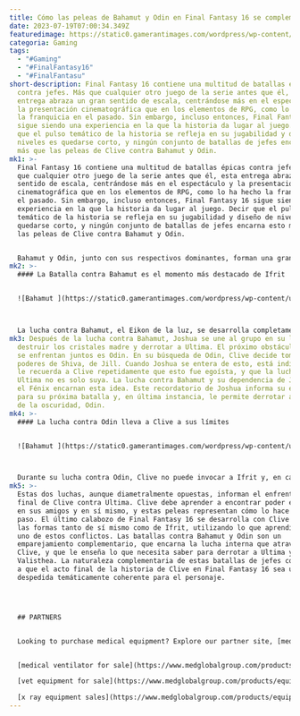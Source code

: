 ```yaml
---
title: Cómo las peleas de Bahamut y Odin en Final Fantasy 16 se complementan entre sí.
date: 2023-07-19T07:00:34.349Z
featuredimage: https://static0.gamerantimages.com/wordpress/wp-content/uploads/2023/07/odin_final_fantasy_xvi_eikons_ffxvi_ff16-1.jpg?q=50&fit=contain&w=1140&h=&dpr=1.5
categoria: Gaming
tags:
  - "#Gaming"
  - "#FinalFantasy16"
  - "#FinalFantasu"
short-description: Final Fantasy 16 contiene una multitud de batallas épicas
  contra jefes. Más que cualquier otro juego de la serie antes que él, esta
  entrega abraza un gran sentido de escala, centrándose más en el espectáculo y
  la presentación cinematográfica que en los elementos de RPG, como lo ha hecho
  la franquicia en el pasado. Sin embargo, incluso entonces, Final Fantasy 16
  sigue siendo una experiencia en la que la historia da lugar al juego. Decir
  que el pulso temático de la historia se refleja en su jugabilidad y diseño de
  niveles es quedarse corto, y ningún conjunto de batallas de jefes encarna esto
  más que las peleas de Clive contra Bahamut y Odin.
mk1: >-
  Final Fantasy 16 contiene una multitud de batallas épicas contra jefes. Más
  que cualquier otro juego de la serie antes que él, esta entrega abraza un gran
  sentido de escala, centrándose más en el espectáculo y la presentación
  cinematográfica que en los elementos de RPG, como lo ha hecho la franquicia en
  el pasado. Sin embargo, incluso entonces, Final Fantasy 16 sigue siendo una
  experiencia en la que la historia da lugar al juego. Decir que el pulso
  temático de la historia se refleja en su jugabilidad y diseño de niveles es
  quedarse corto, y ningún conjunto de batallas de jefes encarna esto más que
  las peleas de Clive contra Bahamut y Odin.


  Bahamut y Odin, junto con sus respectivos dominantes, forman una gran parte del tejido del tercer acto del juego. La lucha contra Bahamut es un momento crucial, aquel en el que Clive y su hermano Joshua se reúnen. La vida de Clive ha sido dominada por la ausencia de su hermano, algo de lo que él se culpa. Si bien el regreso de Joshua se desarrolla casi por completo en este acto final, cuando Clive llega a enfrentarse a Odin, el impacto del regreso de su hermano se puede sentir no solo a través de las acciones de Clive, sino también en la forma en que se desarrolla la pelea en sí misma. Por lo tanto, las batallas de Final Fantasy 16 contra Bahamut y Odin sirven como una metáfora del cambio en la perspectiva de Clive sobre sí mismo.
mk2: >-
  #### La Batalla contra Bahamut es el momento más destacado de Ifrit


  ![Bahamut ](https://static0.gamerantimages.com/wordpress/wp-content/uploads/2023/07/ff16-final-fantasy-16-dion-bahamut-gamerant-2.jpg?q=50&fit=crop&w=1500&dpr=1.5 "Bahamut ")



  La lucha contra Bahamut, el Eikon de la luz, se desarrolla completamente en forma de Eikon. Clive toma la forma de Ifrit, fusionándose eventualmente con el fénix por primera vez para convertirse en Ifrit Resucitado. Hasta este punto, Clive ha buscado poder de Ifrit y los Eikons que ha absorbido. Ha dejado de lado su propio poder y bienestar, y cree que su fuerza proviene de su control sobre los Eikons. Es temáticamente conmovedor entonces que Ifrit y Clive solo puedan volverse lo suficientemente fuertes como para ganar la pelea confiando en Joshua y el Fénix. También es notable que están tratando de salvar, en lugar de matar, al dominante de Bahamut, el Príncipe Dion de Final Fantasy 16.
mk3: Después de la lucha contra Bahamut, Joshua se une al grupo en su lucha para
  destruir los cristales madre y derrotar a Ultima. El próximo obstáculo al que
  se enfrentan juntos es Odin. En su búsqueda de Odin, Clive decide tomar los
  poderes de Shiva, de Jill. Cuando Joshua se entera de esto, está indignado y
  le recuerda a Clive repetidamente que esto fue egoísta, y que la lucha contra
  Ultima no es solo suya. La lucha contra Bahamut y su dependencia de Joshua y
  el Fénix encarnan esta idea. Este recordatorio de Joshua informa su enfoque
  para su próxima batalla y, en última instancia, le permite derrotar al Eikon
  de la oscuridad, Odin.
mk4: >-
  #### La lucha contra Odin lleva a Clive a sus límites


  ![Bahamut ](https://static0.gamerantimages.com/wordpress/wp-content/uploads/2023/07/final-fantasy-16-odin-close-up.jpg?q=50&fit=crop&w=1500&dpr=1.5 "Bahamut ")



  Durante su lucha contra Odin, Clive no puede invocar a Ifrit y, en cambio, debe enfrentar al Eikon como humano, lo contrario de su lucha contra Bahamut. La pelea es una batalla brutal a muerte, en la que Torgal debe salvar a Clive varias veces. Clive solo puede confiar en sus propios poderes como persona y en su compañero de toda la vida. Torgal es, en muchos sentidos, lo que ha conectado a Clive con su humanidad, por lo que su presencia aquí es conmovedora. La eventual derrota de Odin es agridulce, sin embargo, ya que tras su victoria, Clive absorbe los poderes Eikónicos de Odin, renunciando a otra parte de su humanidad.
mk5: >-
  Estas dos luchas, aunque diametralmente opuestas, informan el enfrentamiento
  final de Clive contra Ultima. Clive debe aprender a encontrar poder en Ifrit,
  en sus amigos y en sí mismo, y estas peleas representan cómo lo hace paso a
  paso. El último calabozo de Final Fantasy 16 se desarrolla con Clive tomando
  las formas tanto de sí mismo como de Ifrit, utilizando lo que aprendió en cada
  uno de estos conflictos. Las batallas contra Bahamut y Odin son un
  emparejamiento complementario, que encarna la lucha interna que atraviesa
  Clive, y que le enseña lo que necesita saber para derrotar a Ultima y salvar a
  Valisthea. La naturaleza complementaria de estas batallas de jefes contribuye
  a que el acto final de la historia de Clive en Final Fantasy 16 sea una
  despedida temáticamente coherente para el personaje.




  ## PARTNERS


  Looking to purchase medical equipment? Explore our partner site, [medglobalgroup.com](medglobalgroup.com), for a wide range of options tailored to your needs.


  [medical ventilator for sale](https://www.medglobalgroup.com/products/equipment/ventilators)

  [vet equipment for sale](https://www.medglobalgroup.com/products/equipment/vet)

  [x ray equipment sales](https://www.medglobalgroup.com/products/equipment/x-ray)
---
```

